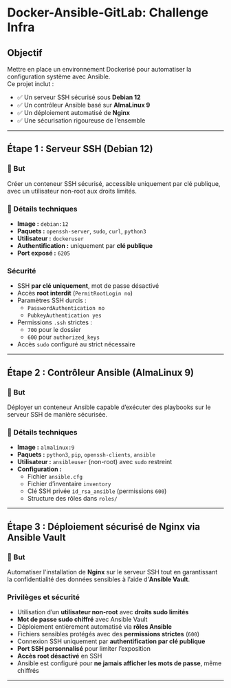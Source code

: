# Docker-Ansible-GitLab: Challenge Infra

## Objectif

Mettre en place un environnement Dockerisé pour automatiser la configuration système avec Ansible.  
Ce projet inclut :

- ✅ Un serveur SSH sécurisé sous **Debian 12**  
- ✅ Un contrôleur Ansible basé sur **AlmaLinux 9**  
- ✅ Un déploiement automatisé de **Nginx**  
- ✅ Une sécurisation rigoureuse de l’ensemble

---

## Étape 1 : Serveur SSH (Debian 12)

### 🔹 But

Créer un conteneur SSH sécurisé, accessible uniquement par clé publique, avec un utilisateur non-root aux droits limités.

### 🔹 Détails techniques

- **Image :** `debian:12`  
- **Paquets :** `openssh-server`, `sudo`, `curl`, `python3`  
- **Utilisateur :** `dockeruser`  
- **Authentification :** uniquement par **clé publique**  
- **Port exposé :** `6205`  

### Sécurité

- SSH **par clé uniquement**, mot de passe désactivé  
- Accès **root interdit** (`PermitRootLogin no`)  
- Paramètres SSH durcis :  
  - `PasswordAuthentication no`  
  - `PubkeyAuthentication yes`  
- Permissions `.ssh` strictes :  
  - `700` pour le dossier  
  - `600` pour `authorized_keys`  
- Accès `sudo` configuré au strict nécessaire  

---

## Étape 2 : Contrôleur Ansible (AlmaLinux 9)

### 🔹 But

Déployer un conteneur Ansible capable d’exécuter des playbooks sur le serveur SSH de manière sécurisée.

### 🔹 Détails techniques

- **Image :** `almalinux:9`  
- **Paquets :** `python3`, `pip`, `openssh-clients`, `ansible`  
- **Utilisateur :** `ansibleuser` (non-root) avec `sudo` restreint  
- **Configuration :**  
  - Fichier `ansible.cfg`  
  - Fichier d’inventaire `inventory`  
  - Clé SSH privée `id_rsa_ansible` (permissions `600`)  
  - Structure des rôles dans `roles/`

---

## Étape 3 : Déploiement sécurisé de Nginx via Ansible Vault

### 🔹 But

Automatiser l'installation de **Nginx** sur le serveur SSH tout en garantissant la confidentialité des données sensibles à l’aide d’**Ansible Vault**.

### Privilèges et sécurité

- Utilisation d’un **utilisateur non-root** avec **droits sudo limités**  
- **Mot de passe sudo chiffré** avec Ansible Vault  
- Déploiement entièrement automatisé via **rôles Ansible**  
- Fichiers sensibles protégés avec des **permissions strictes** (`600`)  
- Connexion SSH uniquement par **authentification par clé publique**  
- **Port SSH personnalisé** pour limiter l’exposition  
- **Accès root désactivé** en SSH  
- Ansible est configuré pour **ne jamais afficher les mots de passe**, même chiffrés  

---

